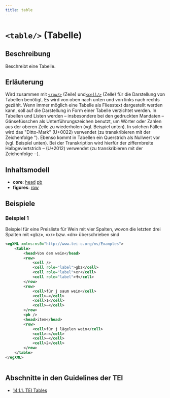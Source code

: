 ```yaml
---
title: table
---
```




# `<table/>` (Tabelle)

## Beschreibung

Beschreibt eine Tabelle.

## Erläuterung

Wird zusammen mit [`<row/>`](row.md)  (Zeile) und[`<cell/>`](cell.md)  (Zelle) für die Darstellung von Tabellen benötigt. Es wird von oben nach unten und von links nach rechts gezählt. Wenn immer möglich eine Tabelle als Fliesstext dargestellt werden kann, soll auf die Darstellung in Form einer Tabelle verzichtet werden. In Tabellen und Listen werden – insbesondere bei den gedruckten Mandaten – Gänsefüsschen als Unterführungszeichen benutzt, um Wörter oder Zahlen aus der oberen Zeile zu wiederholen (vgl. Beispiel unten). In solchen Fällen wird das "Ditto-Mark" (U+0022) verwendet (zu transkribieren mit der Zeichenfolge "). Ebenso kommt in Tabellen ein Querstrich als Nullwert vor (vgl. Beispiel unten). Bei der Transkription wird hierfür der ziffernbreite Halbgeviertstrich – (U+2012) verwendet (zu transkribieren mit der Zeichenfolge ‒).

## Inhaltsmodell

- **core**: [head](head.md) [pb](pb.md)
- **figures**: [row](row.md)

## Beispiele

### Beispiel 1

Beispiel für eine Preisliste für Wein mit vier Spalten, wovon die letzten drei Spalten mit «gbz», «xr» bzw. «dn» überschrieben sind

```xml
<egXML xmlns:ns0="http://www.tei-c.org/ns/Examples">
    <table>
        <head>Von dem wein</head>
        <row>
            <cell />
            <cell role="label">gbz</cell>
            <cell role="label">xr</cell>
            <cell role="label">₰</cell>
        </row>
        <row>
            <cell>für j saum wein</cell>
            <cell>–</cell>
            <cell>1</cell>
            <cell>–</cell>
        </row>
        <pb />
        <head>item</head>
        <row>
            <cell>für j lägelen wein</cell>
            <cell>–</cell>
            <cell>–</cell>
            <cell>2</cell>
        </row>
    </table>
</egXML>
               
```

## Abschnitte in den Guidelines der TEI

- [14.1.1. TEI Tables](https://www.tei-c.org/release/doc/tei-p5-doc/en/html/FT.html#FTTAB1)
